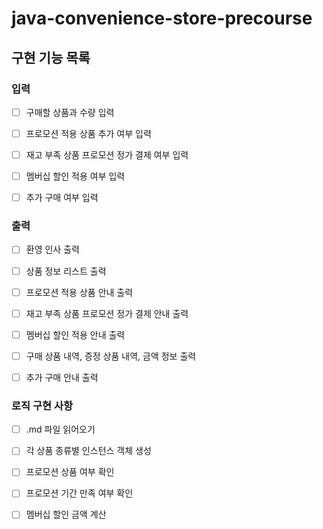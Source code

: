 # java-convenience-store-precourse


## 구현 기능 목록


### 입력
- [ ] 구매할 상품과 수량 입력
- [ ] 프로모션 적용 상품 추가 여부 입력
- [ ] 재고 부족 상품 프로모션 정가 결제 여부 입력
- [ ] 멤버십 할인 적용 여부 입력
- [ ] 추가 구매 여부 입력


### 출력
- [ ] 환영 인사 출력
- [ ] 상품 정보 리스트 출력
- [ ] 프로모션 적용 상품 안내 출력
- [ ] 재고 부족 상품 프로모션 정가 결제 안내 출력
- [ ] 멤버십 할인 적용 안내 출력
- [ ] 구매 상품 내역, 증정 상품 내역, 금액 정보 출력
- [ ] 추가 구매 안내 출력



### 로직 구현 사항
- [ ] .md 파일 읽어오기
- [ ] 각 상품 종류별 인스턴스 객체 생성
- [ ] 프로모션 상품 여부 확인
- [ ] 프로모션 기간 만족 여부 확인
- [ ] 멤버십 할인 금액 계산


